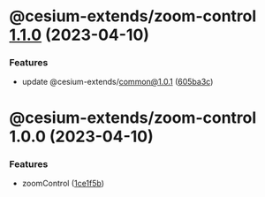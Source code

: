 # @cesium-extends/zoom-control [1.1.0](https://github.com/hongfaqiu/cesium-extends/compare/@cesium-extends/zoom-control@1.0.0...@cesium-extends/zoom-control@1.1.0) (2023-04-10)


### Features

* update @cesium-extends/common@1.0.1 ([605ba3c](https://github.com/hongfaqiu/cesium-extends/commit/605ba3c4995f548381aa573c4f18926ef8b7e7fb))

# @cesium-extends/zoom-control 1.0.0 (2023-04-10)


### Features

* zoomControl ([1ce1f5b](https://github.com/hongfaqiu/cesium-extends/commit/1ce1f5bb22d1ea543321e95a4a196f3dc633b40e))
